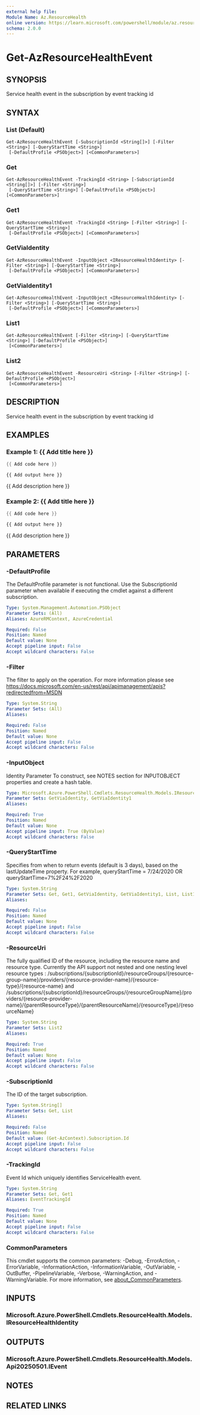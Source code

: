 ```yaml
---
external help file:
Module Name: Az.ResourceHealth
online version: https://learn.microsoft.com/powershell/module/az.resourcehealth/get-azresourcehealthevent
schema: 2.0.0
---
```


# Get-AzResourceHealthEvent

## SYNOPSIS
Service health event in the subscription by event tracking id

## SYNTAX

### List (Default)
```
Get-AzResourceHealthEvent [-SubscriptionId <String[]>] [-Filter <String>] [-QueryStartTime <String>]
 [-DefaultProfile <PSObject>] [<CommonParameters>]
```

### Get
```
Get-AzResourceHealthEvent -TrackingId <String> [-SubscriptionId <String[]>] [-Filter <String>]
 [-QueryStartTime <String>] [-DefaultProfile <PSObject>] [<CommonParameters>]
```

### Get1
```
Get-AzResourceHealthEvent -TrackingId <String> [-Filter <String>] [-QueryStartTime <String>]
 [-DefaultProfile <PSObject>] [<CommonParameters>]
```

### GetViaIdentity
```
Get-AzResourceHealthEvent -InputObject <IResourceHealthIdentity> [-Filter <String>] [-QueryStartTime <String>]
 [-DefaultProfile <PSObject>] [<CommonParameters>]
```

### GetViaIdentity1
```
Get-AzResourceHealthEvent -InputObject <IResourceHealthIdentity> [-Filter <String>] [-QueryStartTime <String>]
 [-DefaultProfile <PSObject>] [<CommonParameters>]
```

### List1
```
Get-AzResourceHealthEvent [-Filter <String>] [-QueryStartTime <String>] [-DefaultProfile <PSObject>]
 [<CommonParameters>]
```

### List2
```
Get-AzResourceHealthEvent -ResourceUri <String> [-Filter <String>] [-DefaultProfile <PSObject>]
 [<CommonParameters>]
```

## DESCRIPTION
Service health event in the subscription by event tracking id

## EXAMPLES

### Example 1: {{ Add title here }}
```powershell
{{ Add code here }}
```

```output
{{ Add output here }}
```

{{ Add description here }}

### Example 2: {{ Add title here }}
```powershell
{{ Add code here }}
```

```output
{{ Add output here }}
```

{{ Add description here }}

## PARAMETERS

### -DefaultProfile
The DefaultProfile parameter is not functional.
Use the SubscriptionId parameter when available if executing the cmdlet against a different subscription.

```yaml
Type: System.Management.Automation.PSObject
Parameter Sets: (All)
Aliases: AzureRMContext, AzureCredential

Required: False
Position: Named
Default value: None
Accept pipeline input: False
Accept wildcard characters: False
```

### -Filter
The filter to apply on the operation.
For more information please see https://docs.microsoft.com/en-us/rest/api/apimanagement/apis?redirectedfrom=MSDN

```yaml
Type: System.String
Parameter Sets: (All)
Aliases:

Required: False
Position: Named
Default value: None
Accept pipeline input: False
Accept wildcard characters: False
```

### -InputObject
Identity Parameter
To construct, see NOTES section for INPUTOBJECT properties and create a hash table.

```yaml
Type: Microsoft.Azure.PowerShell.Cmdlets.ResourceHealth.Models.IResourceHealthIdentity
Parameter Sets: GetViaIdentity, GetViaIdentity1
Aliases:

Required: True
Position: Named
Default value: None
Accept pipeline input: True (ByValue)
Accept wildcard characters: False
```

### -QueryStartTime
Specifies from when to return events (default is 3 days), based on the lastUpdateTime property.
For example, queryStartTime = 7/24/2020 OR queryStartTime=7%2F24%2F2020

```yaml
Type: System.String
Parameter Sets: Get, Get1, GetViaIdentity, GetViaIdentity1, List, List1
Aliases:

Required: False
Position: Named
Default value: None
Accept pipeline input: False
Accept wildcard characters: False
```

### -ResourceUri
The fully qualified ID of the resource, including the resource name and resource type.
Currently the API support not nested and one nesting level resource types : /subscriptions/{subscriptionId}/resourceGroups/{resource-group-name}/providers/{resource-provider-name}/{resource-type}/{resource-name} and /subscriptions/{subscriptionId}/resourceGroups/{resourceGroupName}/providers/{resource-provider-name}/{parentResourceType}/{parentResourceName}/{resourceType}/{resourceName}

```yaml
Type: System.String
Parameter Sets: List2
Aliases:

Required: True
Position: Named
Default value: None
Accept pipeline input: False
Accept wildcard characters: False
```

### -SubscriptionId
The ID of the target subscription.

```yaml
Type: System.String[]
Parameter Sets: Get, List
Aliases:

Required: False
Position: Named
Default value: (Get-AzContext).Subscription.Id
Accept pipeline input: False
Accept wildcard characters: False
```

### -TrackingId
Event Id which uniquely identifies ServiceHealth event.

```yaml
Type: System.String
Parameter Sets: Get, Get1
Aliases: EventTrackingId

Required: True
Position: Named
Default value: None
Accept pipeline input: False
Accept wildcard characters: False
```

### CommonParameters
This cmdlet supports the common parameters: -Debug, -ErrorAction, -ErrorVariable, -InformationAction, -InformationVariable, -OutVariable, -OutBuffer, -PipelineVariable, -Verbose, -WarningAction, and -WarningVariable. For more information, see [about_CommonParameters](http://go.microsoft.com/fwlink/?LinkID=113216).

## INPUTS

### Microsoft.Azure.PowerShell.Cmdlets.ResourceHealth.Models.IResourceHealthIdentity

## OUTPUTS

### Microsoft.Azure.PowerShell.Cmdlets.ResourceHealth.Models.Api20250501.IEvent

## NOTES

## RELATED LINKS

